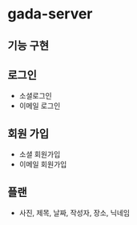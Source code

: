 # gada-server

## 기능 구현

## 로그인
- 소셜로그인
- 이메일 로그인


## 회원 가입
- 소셜 회원가입
- 이메일 회원가입

## 플랜
- 사진, 제목, 날짜, 작성자, 장소, 닉네임

